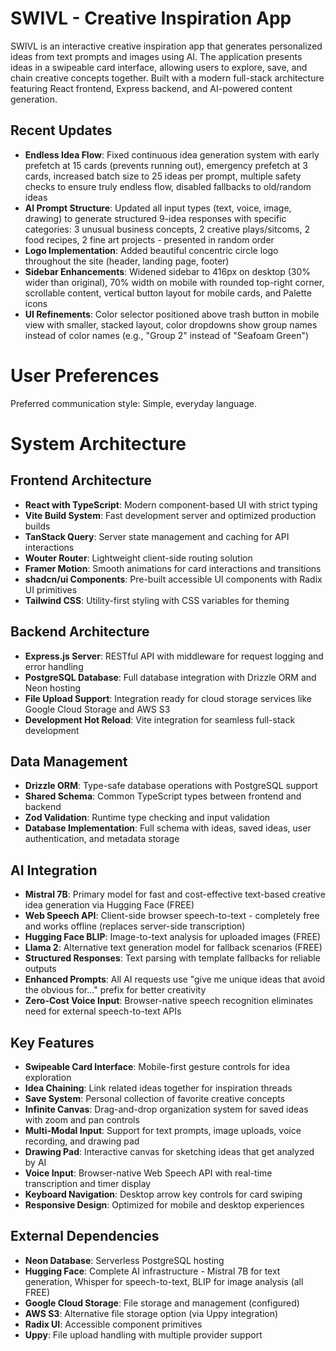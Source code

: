 # SWIVL - Creative Inspiration App

SWIVL is an interactive creative inspiration app that generates personalized ideas from text prompts and images using AI. The application presents ideas in a swipeable card interface, allowing users to explore, save, and chain creative concepts together. Built with a modern full-stack architecture featuring React frontend, Express backend, and AI-powered content generation.

## Recent Updates
- **Endless Idea Flow**: Fixed continuous idea generation system with early prefetch at 15 cards (prevents running out), emergency prefetch at 3 cards, increased batch size to 25 ideas per prompt, multiple safety checks to ensure truly endless flow, disabled fallbacks to old/random ideas
- **AI Prompt Structure**: Updated all input types (text, voice, image, drawing) to generate structured 9-idea responses with specific categories: 3 unusual business concepts, 2 creative plays/sitcoms, 2 food recipes, 2 fine art projects - presented in random order
- **Logo Implementation**: Added beautiful concentric circle logo throughout the site (header, landing page, footer) 
- **Sidebar Enhancements**: Widened sidebar to 416px on desktop (30% wider than original), 70% width on mobile with rounded top-right corner, scrollable content, vertical button layout for mobile cards, and Palette icons
- **UI Refinements**: Color selector positioned above trash button in mobile view with smaller, stacked layout, color dropdowns show group names instead of color names (e.g., "Group 2" instead of "Seafoam Green")

# User Preferences

Preferred communication style: Simple, everyday language.

# System Architecture

## Frontend Architecture
- **React with TypeScript**: Modern component-based UI with strict typing
- **Vite Build System**: Fast development server and optimized production builds
- **TanStack Query**: Server state management and caching for API interactions
- **Wouter Router**: Lightweight client-side routing solution
- **Framer Motion**: Smooth animations for card interactions and transitions
- **shadcn/ui Components**: Pre-built accessible UI components with Radix UI primitives
- **Tailwind CSS**: Utility-first styling with CSS variables for theming

## Backend Architecture
- **Express.js Server**: RESTful API with middleware for request logging and error handling
- **PostgreSQL Database**: Full database integration with Drizzle ORM and Neon hosting
- **File Upload Support**: Integration ready for cloud storage services like Google Cloud Storage and AWS S3
- **Development Hot Reload**: Vite integration for seamless full-stack development

## Data Management
- **Drizzle ORM**: Type-safe database operations with PostgreSQL support
- **Shared Schema**: Common TypeScript types between frontend and backend
- **Zod Validation**: Runtime type checking and input validation
- **Database Implementation**: Full schema with ideas, saved ideas, user authentication, and metadata storage

## AI Integration
- **Mistral 7B**: Primary model for fast and cost-effective text-based creative idea generation via Hugging Face (FREE)
- **Web Speech API**: Client-side browser speech-to-text - completely free and works offline (replaces server-side transcription)
- **Hugging Face BLIP**: Image-to-text analysis for uploaded images (FREE)
- **Llama 2**: Alternative text generation model for fallback scenarios (FREE)
- **Structured Responses**: Text parsing with template fallbacks for reliable outputs
- **Enhanced Prompts**: All AI requests use "give me unique ideas that avoid the obvious for..." prefix for better creativity
- **Zero-Cost Voice Input**: Browser-native speech recognition eliminates need for external speech-to-text APIs

## Key Features
- **Swipeable Card Interface**: Mobile-first gesture controls for idea exploration
- **Idea Chaining**: Link related ideas together for inspiration threads
- **Save System**: Personal collection of favorite creative concepts
- **Infinite Canvas**: Drag-and-drop organization system for saved ideas with zoom and pan controls
- **Multi-Modal Input**: Support for text prompts, image uploads, voice recording, and drawing pad
- **Drawing Pad**: Interactive canvas for sketching ideas that get analyzed by AI
- **Voice Input**: Browser-native Web Speech API with real-time transcription and timer display
- **Keyboard Navigation**: Desktop arrow key controls for card swiping
- **Responsive Design**: Optimized for mobile and desktop experiences

## External Dependencies

- **Neon Database**: Serverless PostgreSQL hosting
- **Hugging Face**: Complete AI infrastructure - Mistral 7B for text generation, Whisper for speech-to-text, BLIP for image analysis (all FREE)
- **Google Cloud Storage**: File storage and management (configured)
- **AWS S3**: Alternative file storage option (via Uppy integration)
- **Radix UI**: Accessible component primitives
- **Uppy**: File upload handling with multiple provider support